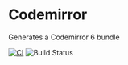 # Codemirror
Generates a Codemirror 6 bundle

[![CI](https://github.com/Paegasus/Codemirror/actions/workflows/main.yml/badge.svg)](https://github.com/Paegasus/Codemirror/actions/workflows/main.yml)
![Build Status](https://travis-ci.com/Paegasus/Codemirror.svg?branch=main)
